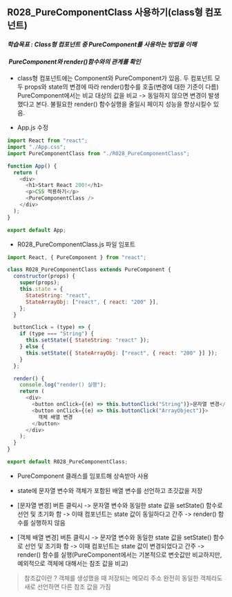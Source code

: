 
## R028_PureComponentClass 사용하기(class형 컴포넌트)

#### **_학습목표 : Class형 컴포넌트 중 PureComponent를 사용하는 방법을 이해_**

####  **_PureComponent와 render()함수와의 관계를 확인_** 

-   class형 컴포넌트에는 Component와 PureComponent가 있음. 두 컴포넌트 모두 props와 state의 변경에 따라 render()함수를 호출(변경에 대한 기준이 다름) PureComponent에서는 비교 대상의 값을 비교 -> 동일하지 않으면 변경이 발생했다고 본다. 불필요한 render() 함수실행을 줄일시 페이지 성능을 향상시킬수 있음.

-   App.js 수정


```js
import React from "react";
import "./App.css";
import PureComponentClass from "./R028_PureComponentClass";

function App() {
  return (
    <div>
      <h1>Start React 200!</h1>
      <p>CSS 적용하기</p>
      <PureComponentClass />
    </div>
  );
}

export default App;


```

  
  
  

-   R028\_PureComponentClass.js 파일 임포트  
      
      
      
    

```js
import React, { PureComponent } from "react";

class R028_PureComponentClass extends PureComponent {
  constructor(props) {
    super(props);
    this.state = {
      StateString: "react",
      StateArrayObj: ["react", { react: "200" }],
    };
  }

  buttonClick = (type) => {
    if (type === "String") {
      this.setState({ StateString: "react" });
    } else {
      this.setState({ StateArrayObj: ["react", { react: "200" }] });
    }
  };

  render() {
    console.log("render() 실행");
    return (
      <div>
        <button onClick={(e) => this.buttonClick("String")}>문자열 변경</button>
        <button onClick={(e) => this.buttonClick("ArrayObject")}>
          객체 배열 변경
        </button>
      </div>
    );
  }
}

export default R028_PureComponentClass;

```

  
  

-   PureComponent 클래스를 임포트해 상속받아 사용
-   state에 문자열 변수와 객체가 포함된 배열 변수를 선언하고 초깃값을 저장




-   [문자열 변경] 버튼 클릭시 -> 문자열 변수와 동일한 state 값을 setState() 함수로 선언 및 초기화 함 -> 이때 컴포넌트는 state 값이 동일하다고 간주 -> render() 함수를 실행하지 않음
-   [객체 배열 변경] 버튼 클릭시 -> 문자열 변수와 동일한 state 값을 setState() 함수로 선언 및 초기화 함 -> 이때 컴포넌트는 state 값이 변경되었다고 간주 -> render() 함수를 실행(PureComponent에서는 기본적으로 변숫값만 비교하지만, 예외적으로 객체에 대해서는 참조 값을 비교)


> 참조값이란 ?
> 객체를 생성했을 때 저장되는 메모리 주소
> 완전히 동일한 객체라도 새로 선언하면 다른 참조 값을 가짐